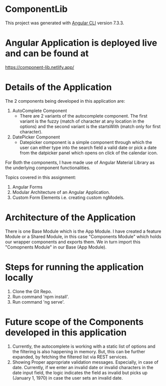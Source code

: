 # ComponentLib

This project was generated with [Angular CLI](https://github.com/angular/angular-cli) version 7.3.3.

# Angular Application is deployed live and can be found at

https://component-lib.netlify.app/

# Details of the Application

The 2 components being developed in this application are:
1. AutoComplete Component
    - There are 2 variants of the autocomplete component. The first variant is the fuzzy (match of character at any location in the options) and the second variant is the startsWith (match only for first character).
2. DatePicker Component
    - Datepicker component is a simple component through which the user can either type into the search field a valid date or pick a date from the datpicker panel which opens on click of the calendar icon.

For Both the components, I have made use of Angular Material Library as the underlying component functionalities.

Topics covered in this assignment:
1. Angular Forms
2. Modular Architecture of an Angular Application.
3. Custom Form Elements i.e. creating custom ngModels.

# Architecture of the Application

There is one Base Module which is the App Module.
I have created a feature Module or a Shared Module, in this case "Components Module" which holds our wrapper components and exports them. We in turn import this "Comopnents Module" in our Base (App Module).

# Steps for running the application locally

1. Clone the Git Repo.
2. Run command 'npm install'.
3. Run command 'ng serve'.

# Future scope of the Components developed in this application

1. Currently, the autocomplete is working with a static list of options and the filtering is also happening in memory. But, this can be further expanded, by fetching the filtered list via REST services.
2. Showing Proper appropriate validation messages. Especially, in case of date. Currently, if we enter an invalid date or invalid characters in the date input field, the logic indicates the field as invalid but picks up (January 1, 1970) in case the user sets an invalid date.
